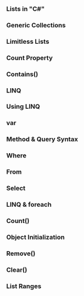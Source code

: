
<br>

### Lists in "C#"


### Generic Collections


### Limitless Lists


### Count Property


### Contains()


### LINQ


### Using LINQ


### var


### Method & Query Syntax


### Where


### From


### Select


### LINQ & foreach


### Count()


### Object Initialization


### Remove()


### Clear()


### List Ranges